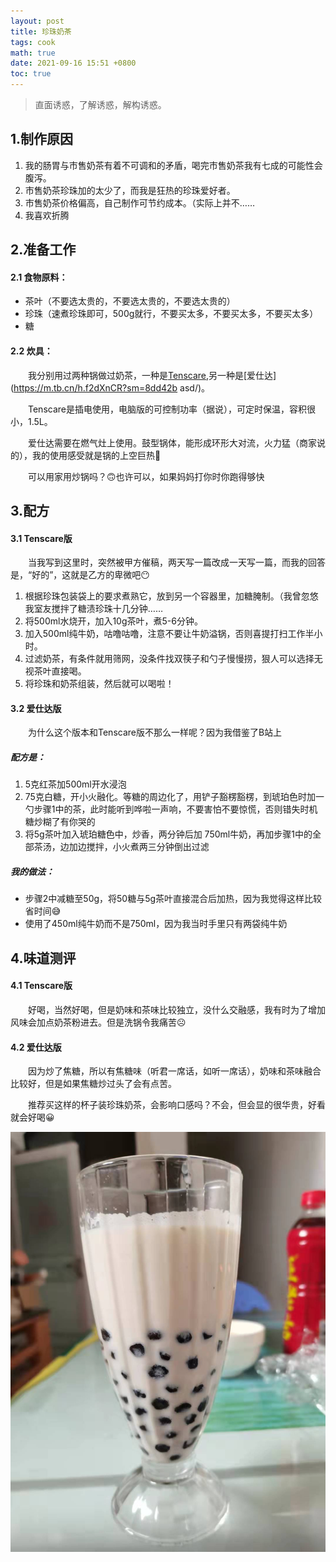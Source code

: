 ```yaml
---
layout: post
title: 珍珠奶茶
tags: cook
math: true
date: 2021-09-16 15:51 +0800
toc: true
---
```


> 直面诱惑，了解诱惑，解构诱惑。

## 1.制作原因

1. 我的肠胃与市售奶茶有着不可调和的矛盾，喝完市售奶茶我有七成的可能性会腹泻。
2. 市售奶茶珍珠加的太少了，而我是狂热的珍珠爱好者。
3. 市售奶茶价格偏高，自己制作可节约成本。（实际上并不……
4. 我喜欢折腾



## 2.准备工作

#### 2.1 食物原料：

-  茶叶（不要选太贵的，不要选太贵的，不要选太贵的）
-  珍珠（速煮珍珠即可，500g就行，不要买太多，不要买太多，不要买太多）
-  糖 

#### 2.2 炊具：

&emsp;&emsp;我分别用过两种锅做过奶茶，一种是[Tenscare]( https://m.tb.cn/h.fdWhkvF?sm=d26ab8),另一种是[爱仕达](https://m.tb.cn/h.f2dXnCR?sm=8dd42b  asd/)。

&emsp;&emsp;Tenscare是插电使用，电脑版的可控制功率（据说），可定时保温，容积很小，1.5L。

&emsp;&emsp;爱仕达需要在燃气灶上使用。鼓型锅体，能形成环形大对流，火力猛（商家说的），我的使用感受就是锅的上空巨热🥵

&emsp;&emsp;可以用家用炒锅吗？🙃也许可以，如果妈妈打你时你跑得够快

## 3.配方

#### 3.1 Tenscare版

&emsp;&emsp;当我写到这里时，突然被甲方催稿，两天写一篇改成一天写一篇，而我的回答是，“好的”，这就是乙方的卑微吧😶

1. 根据珍珠包装袋上的要求煮熟它，放到另一个容器里，加糖腌制。（我曾忽悠我室友搅拌了糖渍珍珠十几分钟……
2. 将500ml水烧开，加入10g茶叶，煮5-6分钟。
3. 加入500ml纯牛奶，咕噜咕噜，注意不要让牛奶溢锅，否则喜提打扫工作半小时。
4. 过滤奶茶，有条件就用筛网，没条件找双筷子和勺子慢慢捞，狠人可以选择无视茶叶直接喝。
5. 将珍珠和奶茶组装，然后就可以喝啦！

#### 3.2 爱仕达版

&emsp;&emsp;为什么这个版本和Tenscare版不那么一样呢？因为我借鉴了B站上

[冯小厨的菜谱]: https://www.bilibili.com/video/BV1fw411R7sQ?spm_id_from=333.999.0.0

##### 配方是：

1. 5克红茶加500ml开水浸泡
2. 75克白糖，开小火融化。等糖的周边化了，用铲子豁楞豁楞，到琥珀色时加一勺步骤1中的茶，此时能听到哗啦一声响，不要害怕不要惊慌，否则错失时机糖炒糊了有你哭的
3. 将5g茶叶加入琥珀糖色中，炒香，两分钟后加 750ml牛奶，再加步骤1中的全部茶汤，边加边搅拌，小火煮两三分钟倒出过滤

##### 我的做法：

- 步骤2中减糖至50g，将50糖与5g茶叶直接混合后加热，因为我觉得这样比较省时间😅
- 使用了450ml纯牛奶而不是750ml，因为我当时手里只有两袋纯牛奶



## 4.味道测评

#### 4.1 Tenscare版

&emsp;&emsp;好喝，当然好喝，但是奶味和茶味比较独立，没什么交融感，我有时为了增加风味会加点奶茶粉进去。但是洗锅令我痛苦☹

#### 4.2 爱仕达版

&emsp;&emsp;因为炒了焦糖，所以有焦糖味（听君一席话，如听一席话），奶味和茶味融合比较好，但是如果焦糖炒过头了会有点苦。



&emsp;&emsp;推荐买这样的杯子装珍珠奶茶，会影响口感吗？不会，但会显的很华贵，好看就会好喝😀

![](/assets/pictures/milk-tea.jpg)





